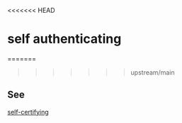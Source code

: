 <<<<<<< HEAD
# self authenticating
=======
>>>>>>> upstream/main
## See 
[self-certifying](self-certifying-identifier)